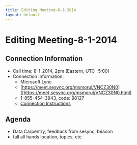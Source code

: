 ```yaml
---
title: Editing Meeting-8-1-2014
layout: default
---
```


# Editing Meeting-8-1-2014

## Connection Information

* Call time: 8-1-2014, 2pm  (Eastern, UTC -5:00)
* Connection Information:      
  * Microsoft Lync
  * [https://meet.sesync.org/msmorul/VNCZ30N0]([https://meet.sesync.org/msmorul/VNCZ30N0.html)
  * 1-855-454-3943, code: 98127
  * [Connection Instructions](structions_-_remote.pdf)

## Agenda 
* Data Carpentry, feedback from sesync, beacon
* fall all hands location, topics, etc

